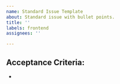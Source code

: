 ```yaml
---
name: Standard Issue Template
about: Standard issue with bullet points.
title: ''
labels: frontend
assignees: ''

---
```


## Acceptance Criteria:

-
